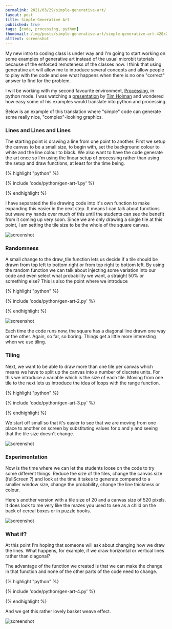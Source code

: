 ```yaml
---
permalink: 2021/03/29/simple-generative-art/
layout: post
title: Simple Generative Art
published: true
tags: [code, processing, python]
thumbnail: /img/posts/simple-generative-art/simple-generative-art-420x255.webp
alttext: screenshot
---
```


My new intro to coding class is under way and I'm going to start working on some examples of generative art instead of the usual microbit tutorials because of the
enforced remoteness of the classes now. I think that using generative art will allow me to introduce several concepts and allow people to play with the code and
see what happens when there is no one "correct" answer to find for the problem.

I will be working with my second favourite environment, <a href="https://processing.org/">Processing</a>, in python mode. I was watching a <a href="https://youtu.be/4Se0_w0ISYk">presentation</a> by
<a href="https://tholman.com">Tim Holman</a> and wondered how easy some of his examples would translate into python and processing.

Below is an example of this translation where "simple" code can generate some really nice, "complex"-looking graphics.

### Lines and Lines and Lines

The starting point is drawing a line from one point to another. First we setup the canvas to be a small size, to begin with, set the background colour to white
and the line colour to black. We also want to have the code generate the art once so I'm using the linear setup of processing rather than using the setup and draw functions,
at least for the time being.

{% highlight "python" %}

{% include 'code/python/gen-art-1.py' %}

{% endhighlight %}

I have separated the tile drawing code into it's own function to make expanding this easier in the next step. It means I can talk about functions but wave my hands over much of this until
the students can see the benefit from it coming up very soon. Since we are only drawing a single tile at this point, I am setting the tile size to be the whole of the square canvas.

![screenshot](/img/posts/simple-generative-art/art-1.webp)

### Randomness

A small change to the draw_tile function lets us decide if a tile should be drawn from top left to bottom right or from top right to bottom left. By using the random function
we can talk about injecting some variation into our code and even select what probability we want, a straight 50% or something else? This is also the point where we introduce

{% highlight "python" %}

{% include 'code/python/gen-art-2.py' %}

{% endhighlight %}

![screenshot](/img/posts/simple-generative-art/art-2.webp)

Each time the code runs now, the square has a diagonal line drawn one way or the other. Again, so far, so boring. Things get a little more interesting when we use tiling.

### Tiling

Next, we want to be able to draw more than one tile per canvas which means we have to split up the canvas into a number of discrete units. For this we
introduce a variable which is the size of each tile. Moving from one tile to the next lets us introduce the idea of loops with the range function.

{% highlight "python" %}

{% include 'code/python/gen-art-3.py' %}

{% endhighlight %}

We start off
small so that it's easier to see that we are moving from one place to another on screen by substituting values for x and y and seeing that the tile size doesn't change.

![screenshot](/img/posts/simple-generative-art/art-3.webp)

### Experimentation

Now is the time where we can let the students loose on the code to try some different things. Reduce the size of the tiles, change the canvas size (fullScreen ?) and look at the time it
takes to generate compared to a smaller window size, change the probability, change the line thickness or colour.

Here's another version with a tile size of 20 and a canvas size of 520 pixels. It does look to me very like the mazes you used to see as a child on the back of cereal boxes
or in puzzle books.

![screenshot](/img/posts/simple-generative-art/art-4.webp)

### What if?

At this point I'm hoping that someone will ask about changing how we draw the lines. What happens, for example, if we draw horizontal or vertical lines rather than
diagonal?

The advantage of the function we created is that we can make the change in that function and none of the other parts of the code need to change.

{% highlight "python" %}

{% include 'code/python/gen-art-4.py' %}

{% endhighlight %}

And we get this rather lovely basket weave effect.

![screenshot](/img/posts/simple-generative-art/art-5.webp)
